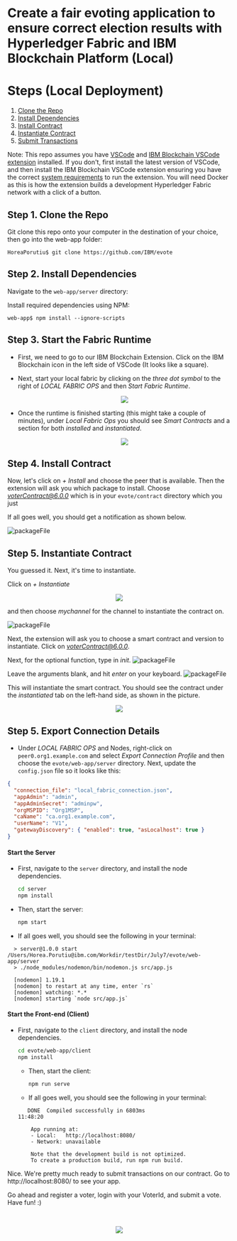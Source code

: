 <!-- [![Build Status](https://travis-ci.org/IBM/blockchainbean.svg?branch=master)](https://travis-ci.org/IBM/blockchainbean) -->

# Create a fair evoting application to ensure correct election results with Hyperledger Fabric and IBM Blockchain Platform (Local)

# Steps (Local Deployment)

1. [Clone the Repo](#step-1-clone-the-repo)
2. [Install Dependencies](#step-2-install-dependencies)
3. [Install Contract](#step-4-install-contract)
4. [Instantiate Contract](#step-5-Instantiate-contract)
5. [Submit Transactions](#step-6-submit-transactions)

Note: This repo assumes you have [VSCode](https://code.visualstudio.com/download) 
and [IBM Blockchain VSCode extension](https://marketplace.visualstudio.com/items?itemName=IBMBlockchain.ibm-blockchain-platform) installed. If you don't, first install the 
latest version of VSCode, and then install the IBM Blockchain VSCode extension ensuring you 
have the correct [system requirements](https://marketplace.visualstudio.com/items?itemName=IBMBlockchain.ibm-blockchain-platform) to run the extension. You will need Docker as 
this is how the extension builds a development Hyperledger Fabric network with a click of a button.

## Step 1. Clone the Repo

Git clone this repo onto your computer in the destination of your choice, then go into the web-app folder:
```
HoreaPorutiu$ git clone https://github.com/IBM/evote
```

## Step 2. Install Dependencies

Navigate to the `web-app/server` directory:

Install required dependencies using NPM:
```
web-app$ npm install --ignore-scripts
```

## Step 3. Start the Fabric Runtime
- First, we need to go to our IBM Blockchain Extension. Click on the IBM Blockchain icon
  in the left side of VSCode (It looks like a square). 
- Next, start your local fabric by clicking on the 
  *three dot symbol* to the right of *LOCAL FABRIC OPS*
  and then *Start Fabric Runtime*.
  <p align="center">
    <img src="startFabric.png">
  </p>
  
- Once the runtime is finished starting (this might take a couple of minutes), under *Local Fabric 
  Ops* you should see *Smart Contracts* and a section for both *installed* and *instantiated*.

  <p align="center">
    <img src="contracts.png">
  </p>


## Step 4. Install Contract

 Now, let's click on *+ Install* and choose the peer that is available. Then the extension will ask you which package to 
 install. Choose *voterContract@6.0.0* which is in your `evote/contract` directory which you just
 
  If all goes well, you should get a notification as shown 
 below.

![packageFile](/docs/successInstall.png)


## Step 5. Instantiate Contract
You guessed it. Next, it's time to instantiate. 
 
  Click on *+ Instantiate* 

<p align="center">
  <img src="instantiate.png">
</p>

and then choose 
 *mychannel* for the channel to instantiate the contract on.

![packageFile](/docs/channel.png)

Next, the extension will ask you 
 to choose a smart contract and version to instantiate. Click on *voterContract@6.0.0*.

 Next, for the optional function, type in *init*.
![packageFile](/docs/function.png)


Leave the arguments blank, and hit *enter* 
 on your keyboard. 
![packageFile](/docs/blank.png)


 This will instantiate the smart contract. You should see the contract 
 under the *instantiated* tab on the left-hand side, as shown in the picture. 

<p align="center">
  <img src="instantiated.png">
</p>

## Step 5. Export Connection Details

- Under *LOCAL FABRIC OPS* and Nodes, right-click on `peer0.org1.example.com` and select
  *Export Connection Profile* and then choose the `evote/web-app/server` directory. Next,
  update the `config.json` file so it looks like this:

```json
{
  "connection_file": "local_fabric_connection.json",
  "appAdmin": "admin",
  "appAdminSecret": "adminpw",
  "orgMSPID": "Org1MSP",
  "caName": "ca.org1.example.com",
  "userName": "V1",
  "gatewayDiscovery": { "enabled": true, "asLocalhost": true }
}
```

#### Start the Server
  - First, navigate to the `server` directory, and install the node dependencies.
    ```bash
    cd server
    npm install
    ```
  - Then, start the server: 
    ```bash
    npm start
    ```
  - If all goes well, you should see the following in your terminal:
  ```
    > server@1.0.0 start /Users/Horea.Porutiu@ibm.com/Workdir/testDir/July7/evote/web-app/server
    > ./node_modules/nodemon/bin/nodemon.js src/app.js

    [nodemon] 1.19.1
    [nodemon] to restart at any time, enter `rs`
    [nodemon] watching: *.*
    [nodemon] starting `node src/app.js`  
  ```

#### Start the Front-end (Client)

- First, navigate to the `client` directory, and install the node dependencies.
    ```bash
    cd evote/web-app/client
    npm install
    ```
  - Then, start the client: 
    ```bash
    npm run serve
    ```
  - If all goes well, you should see the following in your terminal:
  ```
     DONE  Compiled successfully in 6803ms                                                                                             11:48:20
 
      App running at:
      - Local:   http://localhost:8080/ 
      - Network: unavailable

      Note that the development build is not optimized.
      To create a production build, run npm run build. 
  ```


 Nice. We're pretty much ready to submit transactions on our contract. Go to http://localhost:8080/ 
 to see your app.

 Go ahead and register a voter, login with your VoterId, and submit a vote. Have fun! :) 

 <br>
<p align="center">
  <img src="/doc-gifs/demo.gif">
</p>
<br>